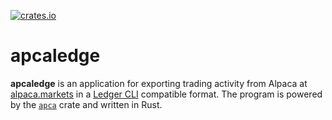 [![crates.io](https://img.shields.io/crates/v/apcaledge.svg)](https://crates.io/crates/apcaledge)

apcaledge
=========

**apcaledge** is an application for exporting trading activity from
Alpaca at [alpaca.markets][] in a [Ledger CLI][ledger-cli] compatible
format.
The program is powered by the [`apca`][apca] crate and written in Rust.


[alpaca.markets]: https://alpaca.markets
[apca]: https://crates.io/crates/apca
[ledger-cli]: https://www.ledger-cli.org/
